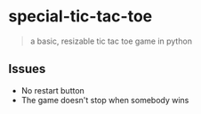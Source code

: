 # special-tic-tac-toe
> a basic, resizable tic tac toe game in python

## Issues
- No restart button
- The game doesn't stop when somebody wins
